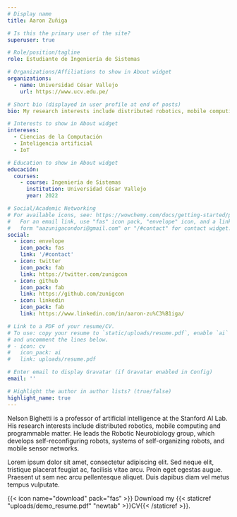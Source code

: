 ```yaml
---
# Display name
title: Aaron Zuñiga

# Is this the primary user of the site?
superuser: true

# Role/position/tagline
role: Estudiante de Ingeniería de Sistemas

# Organizations/Affiliations to show in About widget
organizations:
  - name: Universidad César Vallejo
    url: https://www.ucv.edu.pe/

# Short bio (displayed in user profile at end of posts)
bio: My research interests include distributed robotics, mobile computing and programmable matter.

# Interests to show in About widget
intereses:
  - Ciencias de la Computación
  - Inteligencia artificial
  - IoT

# Education to show in About widget
educación:
  courses:
    - course: Ingeniería de Sistemas
      institution: Universidad César Vallejo
      year: 2022

# Social/Academic Networking
# For available icons, see: https://wowchemy.com/docs/getting-started/page-builder/#icons
#   For an email link, use "fas" icon pack, "envelope" icon, and a link in the
#   form "aazunigacondori@gmail.com" or "/#contact" for contact widget.
social:
  - icon: envelope
    icon_pack: fas
    link: '/#contact'
  - icon: twitter
    icon_pack: fab
    link: https://twitter.com/zunigcon
  - icon: github
    icon_pack: fab
    link: https://github.com/zunigcon
  - icon: linkedin
    icon_pack: fab
    link: https://www.linkedin.com/in/aaron-zu%C3%B1iga/

# Link to a PDF of your resume/CV.
# To use: copy your resume to `static/uploads/resume.pdf`, enable `ai` icons in `params.toml`,
# and uncomment the lines below.
# - icon: cv
#   icon_pack: ai
#   link: uploads/resume.pdf

# Enter email to display Gravatar (if Gravatar enabled in Config)
email: ''

# Highlight the author in author lists? (true/false)
highlight_name: true
---
```


Nelson Bighetti is a professor of artificial intelligence at the Stanford AI Lab. His research interests include distributed robotics, mobile computing and programmable matter. He leads the Robotic Neurobiology group, which develops self-reconfiguring robots, systems of self-organizing robots, and mobile sensor networks.

Lorem ipsum dolor sit amet, consectetur adipiscing elit. Sed neque elit, tristique placerat feugiat ac, facilisis vitae arcu. Proin eget egestas augue. Praesent ut sem nec arcu pellentesque aliquet. Duis dapibus diam vel metus tempus vulputate.

{{< icon name="download" pack="fas" >}} Download my {{< staticref "uploads/demo_resume.pdf" "newtab" >}}CV{{< /staticref >}}.
